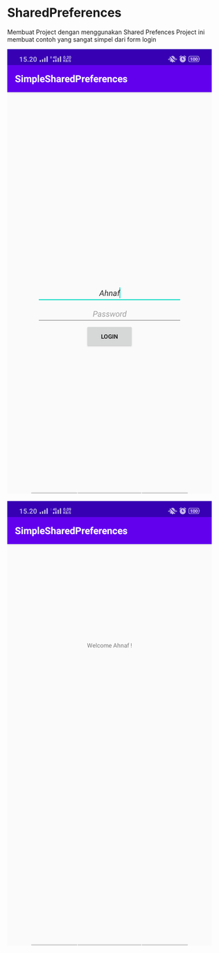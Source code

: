 # SharedPreferences
Membuat Project dengan menggunakan Shared Prefences
Project ini membuat contoh yang sangat simpel dari form login

![alt text](https://github.com/Ahnfrmdhn/SharedPreferences/blob/master/1.png)

![alt text](https://github.com/Ahnfrmdhn/SharedPreferences/blob/master/2.png)
